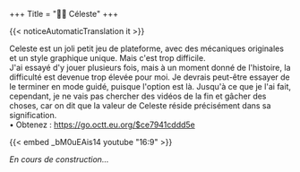 +++
Title = "🧗‍♀️ Céleste"
+++

{{< noticeAutomaticTranslation it >}}



Celeste est un joli petit jeu de plateforme, avec des mécaniques originales et un style graphique unique. Mais c'est trop difficile.  
J'ai essayé d'y jouer plusieurs fois, mais à un moment donné de l'histoire, la difficulté est devenue trop élevée pour moi. Je devrais peut-être essayer de le terminer en mode guidé, puisque l'option est là. Jusqu'à ce que je l'ai fait, cependant, je ne vais pas chercher des vidéos de la fin et gâcher des choses, car on dit que la valeur de Celeste réside précisément dans sa signification.  
	• Obtenez : <https://go.octt.eu.org/$ce7941cddd5e>  

{{< embed _bM0uEAis14 youtube "16:9" >}}

_En cours de construction..._
